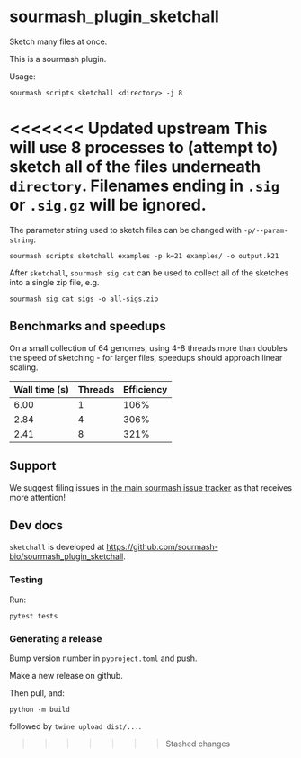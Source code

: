 # sourmash_plugin_sketchall

Sketch many files at once.

This is a sourmash plugin.

Usage:
```shell
sourmash scripts sketchall <directory> -j 8
```

<<<<<<< Updated upstream
This will use 8 processes to (attempt to) sketch all of the files
underneath `directory`.  Filenames ending in `.sig` or `.sig.gz` will
be ignored.
=======
The parameter string used to sketch files can be changed with `-p/--param-string`:
```
sourmash scripts sketchall examples -p k=21 examples/ -o output.k21
```

After `sketchall`, `sourmash sig cat` can be used to collect all of the
sketches into a single zip file, e.g.
```shell
sourmash sig cat sigs -o all-sigs.zip
```

## Benchmarks and speedups

On a small collection of 64 genomes, using 4-8 threads more than
doubles the speed of sketching - for larger files, speedups should
approach linear scaling.

Wall time (s) | Threads | Efficiency
-- | -- | --
6.00 | 1 | 106%
2.84 | 4 | 306%
2.41 | 8 | 321%

## Support

We suggest filing issues in
[the main sourmash issue tracker](https://github.com/dib-lab/sourmash/issues)
as that receives more attention!

## Dev docs

`sketchall` is developed at https://github.com/sourmash-bio/sourmash_plugin_sketchall.

### Testing

Run:
```
pytest tests
```

### Generating a release

Bump version number in `pyproject.toml` and push.

Make a new release on github.

Then pull, and:

```
python -m build
```

followed by `twine upload dist/...`.
>>>>>>> Stashed changes
